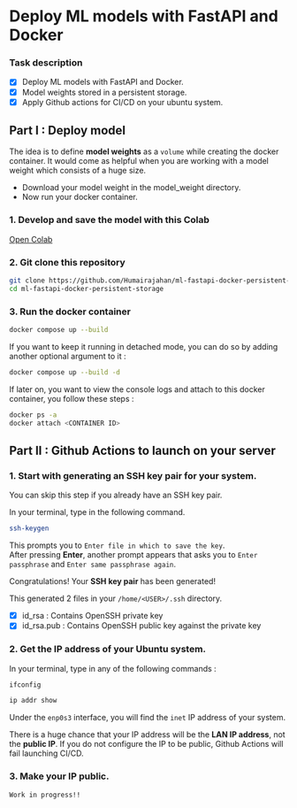 # Deploy ML models with FastAPI and Docker

### Task description

 - [X] Deploy ML models with FastAPI and Docker.
 - [X] Model weights stored in a persistent storage.
 - [X] Apply Github actions for CI/CD on your ubuntu system.

## Part I : Deploy model

The idea is to define **model weights** as a `volume` while creating the docker container. It would come as helpful when you are working with a model weight which consists of a huge size. 

- Download your model weight in the model_weight directory.
- Now run your docker container.

### 1. Develop and save the model with this Colab

[Open Colab](https://colab.research.google.com/drive/1uaALcaatvxOu42IhQA4r0bahfdpw-Z7v?usp=sharing)

### 2. Git clone this repository
```bash
git clone https://github.com/Humairajahan/ml-fastapi-docker-persistent-storage.git
cd ml-fastapi-docker-persistent-storage
```

### 3. Run the docker container

```bash
docker compose up --build
```

If you want to keep it running in detached mode, you can do so by adding another optional argument to it : 
```bash
docker compose up --build -d
```

If later on, you want to view the console logs and attach to this docker container, you follow these steps :
```bash
docker ps -a
docker attach <CONTAINER ID>
```

## Part II : Github Actions to launch on your server

### 1. Start with generating an SSH key pair for your system.

You can skip this step if you already have an SSH key pair. 

In your terminal, type in the following command.

```bash
ssh-keygen
```

This prompts you to `Enter file in which to save the key`.  
After pressing **Enter**, another prompt appears that asks you to `Enter passphrase` and `Enter same passphrase again`.

Congratulations! Your **SSH key pair** has been generated!

This generated 2 files in your `/home/<USER>/.ssh` directory. 
- [X] id_rsa : Contains OpenSSH private key
- [X] id_rsa.pub : Contains OpenSSH public key against the private key

### 2. Get the IP address of your Ubuntu system.

In your terminal, type in any of the following commands : 

```bash
ifconfig
```

```bash
ip addr show
```

Under the `enp0s3` interface, you will find the `inet` IP address of your system. 

There is a huge chance that your IP address will be the **LAN IP address**, not the **public IP**. If you do not configure the IP to be public, Github Actions will fail launching CI/CD.

### 3. Make your IP public.

```
Work in progress!! 
```

